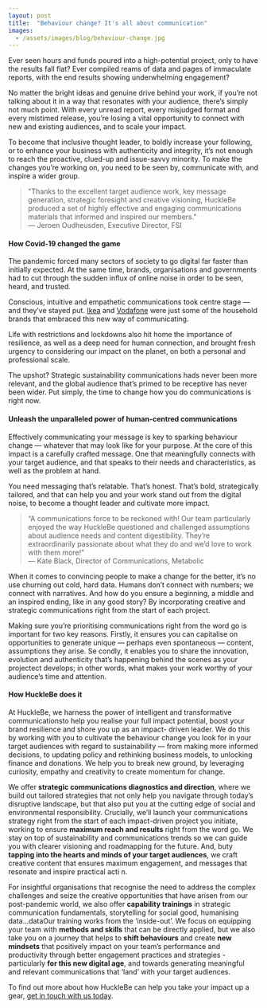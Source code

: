 ```yaml
---
layout: post
title:  "Behaviour change? It's all about communication"
images:
  - /assets/images/blog/behaviour-change.jpg
---
```

Ever seen hours and funds poured into a high-potential project, only to have the results fall flat? Ever compiled reams of data and pages of immaculate reports, with the end results showing underwhelming engagement?

No matter the bright ideas and genuine drive behind your work, if you’re not talking about it in a way that resonates with your audience, there’s simply not much point. With every unread report, every misjudged format and every mistimed release, you’re losing a vital opportunity to connect with new and existing audiences, and to scale your impact.

To become that inclusive thought leader, to boldly increase your following, or to enhance your business with authenticity and integrity, it’s not enough to reach the proactive, clued-up and issue-savvy minority. To make the changes you’re working on, you need to be seen by, communicate with, and inspire a wider group.

> "Thanks to the excellent target audience work, key message generation, strategic foresight and creative visioning, HuckleBe produced a set of highly effective and engaging communications materials that informed and inspired our members."<br> &mdash; Jeroen Oudheusden, Executive Director, FSI

#### How Covid-19 changed the game

The pandemic forced many sectors of society to go digital far faster than initially expected. At the same time, brands, organisations and governments had to cut through the sudden influx of online noise in order to be seen, heard, and trusted.

Conscious, intuitive and empathetic communications took centre stage — and they’ve stayed put. [Ikea](https://youtu.be/zg0Hei0cjl0) and [Vodafone](https://youtu.be/GOTtiov9KV8) were just some of the household brands that embraced this new way of communicating.

Life with restrictions and lockdowns also hit home the importance of resilience, as well as a deep need for human connection,  and brought fresh urgency to considering our impact on the planet, on both a personal and professional scale.

The upshot? Strategic sustainability communications hads  never been more relevant, and the global audience that’s primed to be receptive has never been wider. Put simply, the time to change how you do communications is right now.

#### Unleash the unparalleled power of human-centred communications

Effectively communicating your message is key to sparking behaviour change — whatever that may look like for your purpose. At the core of this impact is a carefully crafted message. One that meaningfully connects with your target audience, and that speaks to their needs and characteristics, as well as the problem at hand.

You need messaging that’s relatable. That’s honest. That’s bold, strategically tailored, and that can help you and your work stand out from the digital noise, to become a thought leader and cultivate more impact.

> “A communications force to be reckoned with! Our team particularly enjoyed the way HuckleBe questioned and challenged assumptions about audience needs and content digestibility. They’re extraordinarily passionate about what they do and we’d love to work with them more!” <br> &mdash; Kate Black, Director of Communications, Metabolic

When it comes to convincing people to make a change for the better, it’s no use churning out cold, hard data. Humans don’t connect with numbers; we connect with narratives. And how do you ensure a beginning, a middle and an inspired ending, like in any good story? By incorporating creative and strategic communications right from the start of each project.

Making sure you’re prioritising communications right from   the  word go is important for two key reasons. Firstly, it  ensures  you  can capitalise on opportunities to generate unique —  perhaps even spontaneous —  content, assumptions they arise. Se condly, it enables you to  share the innovation, evolution and authenticity that’s happening   behind the scenes   as  your projectect develops; in other
words, what makes your  work  worthy of your audience’s time and attention.

#### How HuckleBe does it

At HuckleBe, we harness the power of intelligent and transformative communicationsto help you realise your full impact potential, boost your brand resilience and shore you up as an impact- driven leader. We do this by working with you to cultivate the behaviour change you look for in your target audiences with regard to sustainability — from   making more informed decisions, to updating policy and rethinking business models, to unlocking finance and donations. We help you to break new ground, by leveraging curiosity, empathy and creativity to create momentum for change.

We offer  **strategic communications diagnostics and direction**, where we build out tailored strategies that not only help you navigate through today’s disruptive landscape, but that also put you at the cutting edge of social and environmental responsibility. Crucially, we’ll launch your communications strategy right from the start of each impact-driven project you initiate, working to ensure   **maximum reach and results** right from the word go. We stay on top of sustainability and communications trends so we can guide you   with clearer visioning and roadmapping for the future. And, buty  **tapping   into   the   hearts   and   minds   of   your   target   audiences**, we craft creative content that ensures maximum engagement, and messages that resonate and inspire practical acti n.

For insightful organisations that recognise the need to address the complex challenges and seize the creative opportunities that have arisen from our post-pandemic world, we also offer **capability trainings** in strategic communication fundamentals, storytelling for social good, humanising data...dataOur training works from the ‘inside-out’. We focus on equipping your team with **methods and skills** that can be directly applied, but we also take you on a journey that helps to **shift behaviours** and create **new mindsets** that positively impact on your team’s performance and productivity through better engagement practices and strategies - particularly **for this new digital age**, and towards generating meaningful and relevant communications that ‘land’ with your target audiences.

To find out more about how HuckleBe can help you take your impact up a gear,  [get in touch with us today](/#contact).
